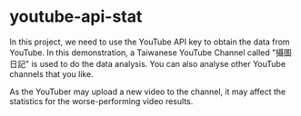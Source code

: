 # youtube-api-stat
In this project, we need to use the YouTube API key to obtain the data from YouTube. In this demonstration, a Taiwanese YouTube Channel called "攝圖日記" is used to do the data analysis. You can also analyse other YouTube channels that you like.  

As the YouTuber may upload a new video to the channel, it may affect the statistics for the worse-performing video results.
